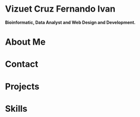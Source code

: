 # Vizuet Cruz Fernando Ivan

**Bioinformatic, Data Analyst and Web Design and Development.**
# About Me

# Contact

# Projects

# Skills